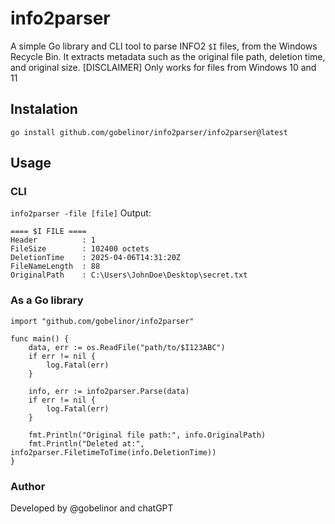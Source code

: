 # info2parser

A simple Go library and CLI tool to parse INFO2 `$I` files, from the Windows Recycle Bin.
It extracts metadata such as the original file path, deletion time, and original size.
[DISCLAIMER] Only works for files from Windows 10 and 11

## Instalation

``` go install github.com/gobelinor/info2parser/info2parser@latest ```

## Usage 

### CLI
``` info2parser -file [file] ```
Output: 
```
==== $I FILE ====
Header          : 1
FileSize        : 102400 octets
DeletionTime    : 2025-04-06T14:31:20Z
FileNameLength  : 88
OriginalPath    : C:\Users\JohnDoe\Desktop\secret.txt
```

### As a Go library
```
import "github.com/gobelinor/info2parser"

func main() {
    data, err := os.ReadFile("path/to/$I123ABC")
    if err != nil {
        log.Fatal(err)
    }

    info, err := info2parser.Parse(data)
    if err != nil {
        log.Fatal(err)
    }

    fmt.Println("Original file path:", info.OriginalPath)
    fmt.Println("Deleted at:", info2parser.FiletimeToTime(info.DeletionTime))
}
```

### Author
Developed by @gobelinor and chatGPT 

